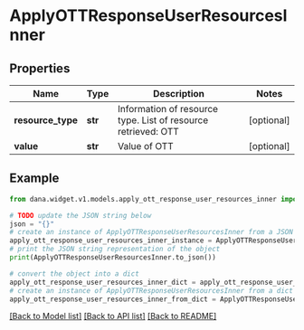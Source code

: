 # ApplyOTTResponseUserResourcesInner


## Properties

Name | Type | Description | Notes
------------ | ------------- | ------------- | -------------
**resource_type** | **str** | Information of resource type. List of resource retrieved: OTT | [optional] 
**value** | **str** | Value of OTT | [optional] 

## Example

```python
from dana.widget.v1.models.apply_ott_response_user_resources_inner import ApplyOTTResponseUserResourcesInner

# TODO update the JSON string below
json = "{}"
# create an instance of ApplyOTTResponseUserResourcesInner from a JSON string
apply_ott_response_user_resources_inner_instance = ApplyOTTResponseUserResourcesInner.from_json(json)
# print the JSON string representation of the object
print(ApplyOTTResponseUserResourcesInner.to_json())

# convert the object into a dict
apply_ott_response_user_resources_inner_dict = apply_ott_response_user_resources_inner_instance.to_dict()
# create an instance of ApplyOTTResponseUserResourcesInner from a dict
apply_ott_response_user_resources_inner_from_dict = ApplyOTTResponseUserResourcesInner.from_dict(apply_ott_response_user_resources_inner_dict)
```
[[Back to Model list]](../README.md#documentation-for-models) [[Back to API list]](../README.md#documentation-for-api-endpoints) [[Back to README]](../README.md)


